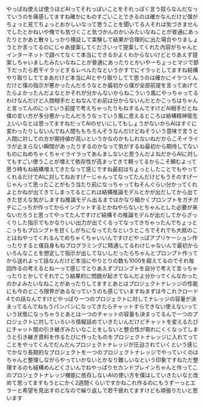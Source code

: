 やっぱね使えば使うほどAIってそれっぽいことをそれっぽく言う奴らなんだなっていうのを痛感してますね確かにものすごいことできるのは確かなんだけど僕がちょっと見てちょっとおかしいなって思うことを聞いてる人それは気づきませんでしたとかねいや俺でも気づくこと気づかんのかいみたいなねことが普通にあったりとかあと散々しっかり検証して実験して結果が合理的に出た場合やりましょうとか言ってるのにじゃあ提案してくださいって提案してくれた内容がちゃんとインターネットで調べてなくて本当にできるかよくわからないけどとりあえず提案しちゃいましたみたいなねことが普通にあったりとかいやーちょっとマジで部下だったら若干イラッとするレベルだなというかすでにイラッとしてますね結構やり取りしててまあだけど本当にAIとやり取りしてて思うのは確かにイラつくんだけど僕の指示が悪かったんだろうなとか最初から僕が全部前提を言ってあげてたらよかったんだよなとかそれが分かんないからねこういう風にやっちゃってるわけなんだけど人間相手だとねなんでお前は分からないんだとかこっちはちゃんと言ってんのにっていう前提で考えちゃったりもねするんですけどAI相手だとね僕の言い方が多分悪かったんだろうなっていう風に思えるところは結構精神衛生上いいなとは思ってますねだってAIのせいにしてもしょうがないからAIはすぐに変わったりしないんでね人間ももちろんそうなんだけどねそういう意味で言うと人間に対しての方が期待値が高いというかなのかもしれないねだからこそイライラが止まらない瞬間があったりするのかなって気がするね最初から期待してないものにねめちゃくちゃイライラってあんましないと思うんだよねだからAIに対してもすごい使うことが増えて依存性が高まってきて頼ってるからこそ頼むよって思う時もね結構増えてきたなって感じですね最初はちょっとしたことでもやってくれるだけでAIに対してねおすげーじゃんってなってたんだけどもうそのすげーじゃんって思ったことがもう当たり前になっちゃってねそんぐらい分かってくれよとかねが出てきてしまってるとこれは結構推論モデルとかが出だしてから出てきた甘えな気がしますね推論モデル出るまではかなり細かくプロンプトをガチガチにこっちが作ってからインプットするとかねやらないとちゃんとした必要が来ないだろうと思ってやってたんですけど結構その推論モデルが出だしてからざっくりした指示でもかなりいい出力が出てくるってなってきちゃったんでちょっとこっちもプロンプトを甘くしがちになってたなというところでそれでも大抵のことはねやってくれるんでめちゃくちゃいいんですけどやっぱアプリケーション作ったりすると僕自身もねプログラミングに精通してるわけじゃないんで最初からいろんなことを想定して指示が出してないしだったらちゃんとプロンプト作ってから送れよって話なんだけど本当にやりとりの数も1000を超えてるのでそれ毎回作るの考えるとねーって感じでとりあえずプロンプトを自分で考えて言っちゃったりとかしてそれでこう結果的に問題が起きてなんだよ分かってくんなかったのかよみたいなねことがあったりしてますとあとはプロジェクトナレッジの性能にも今のところ限界があるなっていうのも感じていますねまずは今これクロード4での話なんですけどやっぱり一つのプロジェクトに対してナレッジの容量が決まってるんでねもうパンパンになってきたらチャットすらできない使えないっていう状態になっちゃうとあとは一つのチャットの容量も決まってるんで一つのプロジェクトに対していろいろ情報詰めていきたいんだけどチャットを変えるたびにチャット間の引き継ぎみたいなことをしないと整合性が取れにくくなってしまうと引き継ぎ資料を作るたびに作ったものをプロジェクトナレッジに入れてってことをやってくんでだんだんプロジェクトナレッジが圧迫されていくという感じでかなり長期的なプロジェクトを一つのプロジェクトナレッジでやっていくのはちゃんと整理しながらやっていかないとかなり難しいなという印象ですねただ整理するのも結構めんどくさいんでねやっぱりセカンドブレインちゃんと作ってこのプロジェクトナレッジ機能に依存しないAIの使い方を僕はしていきたいなと改めて思ってますもうとにかく2週間くらいですかねこれ作るのにもうずーっとエラーと希望を見出すのとなので繰り返しで若干疲れてますけども頑張りたいと思います
